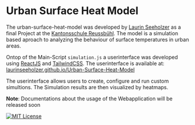 # Urban Surface Heat Model

The urban-surface-heat-model was developed by [Laurin Seeholzer](https://www.github.com/laurinseeholzer) as a final Project at the [Kantonsschule Reussbühl](https://ksreussbuehl.lu.ch). The model is a simulation based aproach to analyzing the behaviour of surface temperatures in urban areas. 

Ontop of the Main-Script ```simulation.js``` a userinterface was developed using [ReactJS](https://react.dev/) and [TailwindCSS](https://tailwindcss.com/). The userinterface is available at: [laurinseeholzer.github.io/Urban-Surface-Heat-Model](https://laurinseeholzer.github.io/Urban-Surface-Heat-Model)

The userinterface allows users to create, configure and run custom simultions. The Simulation results are then visualized by heatmaps.

**Note**: Documentations about the usage of the Webapplication will be released soon

[![MIT License](https://img.shields.io/badge/License-MIT-green.svg)](https://choosealicense.com/licenses/mit/)

